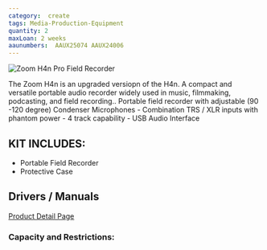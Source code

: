 ```yaml
---
category:  create
tags: Media-Production-Equipment
quantity: 2
maxLoan: 2 weeks
aaunumbers:  AAUX25074 AAUX24006
---
```

![Zoom H4n Pro Field Recorder](https://zoomcorp.com/media/original_images/H4AB_listImage_2.png.880x0_q60_size_canvas_upscale.png)

The Zoom H4n is an upgraded versiopn of the H4n. A compact and versatile portable audio recorder widely used in music, filmmaking, podcasting, and field recording.. Portable field recorder with adjustable (90  -120 degree) Condenser Microphones - Combination TRS / XLR inputs with phantom power - 4 track capability - USB Audio Interface
## KIT INCLUDES:
-  Portable Field Recorder 
- Protective Case

## Drivers / Manuals
[Product Detail Page](https://zoomcorp.com/en/de/handheld-recorders/handheld-recorders/h4n-pro/h4n-pro-support/)



### Capacity and Restrictions:
